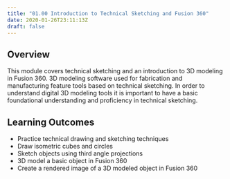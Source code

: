```yaml
---
title: "01.00 Introduction to Technical Sketching and Fusion 360"
date: 2020-01-26T23:11:13Z
draft: false
---
```


## Overview

This module covers technical sketching and an introduction to 3D modeling in Fusion 360. 3D modeling software used for fabrication and manufacturing feature tools based on technical sketching. In order to understand digital 3D modeling tools it is important to have a basic foundational understanding and proficiency in technical sketching.

## Learning Outcomes

- Practice technical drawing and sketching techniques
- Draw isometric cubes and circles
- Sketch objects using third angle projections
- 3D model a basic object in Fusion 360
- Create a rendered image of a 3D modeled object in Fusion 360

